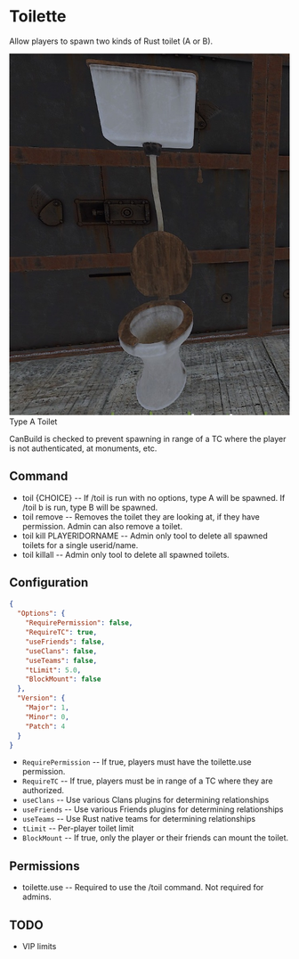 # Toilette
Allow players to spawn two kinds of Rust toilet (A or B).

![](https://github.com/Remod-org/Toilette/blob/3665b7fbfa850fffebe204845f5143d84189b040/toilette.jpg)
Type A Toilet

CanBuild is checked to prevent spawning in range of a TC where the player is not authenticated, at monuments, etc.

## Command
 - toil {CHOICE} -- If /toil is run with no options, type A will be spawned.  If /toil b is run, type B will be spawned.
 - toil remove -- Removes the toilet they are looking at, if they have permission.  Admin can also remove a toilet.
 - toil kill PLAYERIDORNAME -- Admin only tool to delete all spawned toilets for a single userid/name.
 - toil killall -- Admin only tool to delete all spawned toilets.

## Configuration
```json
{
  "Options": {
    "RequirePermission": false,
    "RequireTC": true,
    "useFriends": false,
    "useClans": false,
    "useTeams": false,
    "tLimit": 5.0,
    "BlockMount": false
  },
  "Version": {
    "Major": 1,
    "Minor": 0,
    "Patch": 4
  }
}
```
 - `RequirePermission` -- If true, players must have the toilette.use permission.
 - `RequireTC` -- If true, players must be in range of a TC where they are authorized.
 - `useClans` -- Use various Clans plugins for determining relationships
 - `useFriends` -- Use various Friends plugins for determining relationships
 - `useTeams` -- Use Rust native teams for determining relationships
 - `tLimit` -- Per-player toilet limit
 - `BlockMount` -- If true, only the player or their friends can mount the toilet.

## Permissions
 - toilette.use -- Required to use the /toil command.  Not required for admins.

## TODO
 - VIP limits

